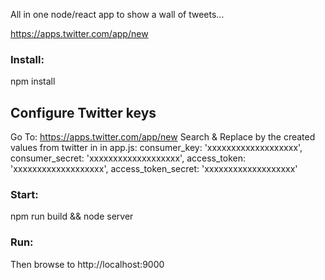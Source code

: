 All in one node/react app to show a wall of tweets...

https://apps.twitter.com/app/new

### Install:
npm install

## Configure Twitter keys
Go To: https://apps.twitter.com/app/new
Search & Replace by the created values from twitter in in app.js:
consumer_key: 'xxxxxxxxxxxxxxxxxxx',
consumer_secret: 'xxxxxxxxxxxxxxxxxxx',
access_token: 'xxxxxxxxxxxxxxxxxxx',
access_token_secret: 'xxxxxxxxxxxxxxxxxxx'

### Start:
npm run build && node server

### Run:
Then browse to http://localhost:9000